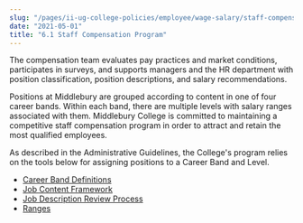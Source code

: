 ```yaml
---
slug: "/pages/ii-ug-college-policies/employee/wage-salary/staff-compensation-program"
date: "2021-05-01"
title: "6.1 Staff Compensation Program"
---
```


The compensation team evaluates pay practices and market conditions, participates in surveys, and supports managers and the HR department with position classification, position descriptions, and salary recommendations.

Positions at Middlebury are grouped according to content in one of four career bands. Within each band, there are multiple levels with salary ranges associated with them. Middlebury College is committed to maintaining a competitive staff compensation program in order to attract and retain the most qualified employees.

As described in the Administrative Guidelines, the College's program relies on the tools below for assigning positions to a Career Band and Level.

*   [Career Band Definitions](http://www.middlebury.edu/media/view/40231/original/CareerBandDefinitions.pdf)
*   [Job Content Framework](http://www.middlebury.edu/media/view/40251/original/JobContentFramework.pdf)
*   [Job Description Review Process](http://www.middlebury.edu/offices/business/hr/comp/review) 
*   [Ranges](http://www.middlebury.edu/system/files/media/Middlebury%20Staff%20Pay%20Ranges%20.pdf)